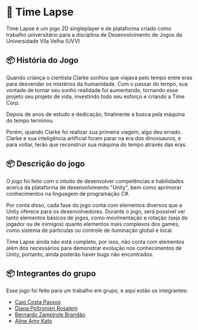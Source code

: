 # 🚀 Time Lapse

Time Lapse é um jogo 2D singleplayer e de plataforma criado como trabalho universitário para a disciplina de Desenvolvimento de Jogos da Universidade Vila Velha (UVV)

## 📦 História do Jogo

Quando criança o cientista Clarke sonhou que viajava pelo tempo entre eras para desvendar os mistérios da humanidade. Com o passar do tempo, sua vontade de tornar seu sonho realidade foi aumentando, tornando esse projeto seu projeto de vida, investindo todo seu esforço e criando a Time Corp. 

Depois de anos de estudo e dedicação, finalmente a busca pela máquina do tempo terminou.

Porém, quando Clarke foi realizar sua primeira viagem, algo deu errado. Clarke e sua inteligência artificial foram parar na era dos dinossauros, e para voltar, terão que reconstruir sua máquina do tempo através das eras.

## 📦 Descrição do jogo

O jogo foi feito com o intuito de desenvolver competências e habilidades acerca da plataforma de desenvolvimento "Unity", bem como aprimorar conhecimentos na linguagem de programação C#.

Por conta disso, cada fase do jogo conta com elementos diversos que a Unity oferece para os desenvolvedores. Durante o jogo, será possível ver tanto elementos básicos de jogos, como movimentação e rotação (seja do jogador ou de inimigos) quanto elementos mais complexos dos games, como sistema de partículas ou controle de iluminação global e local. 

Time Lapse ainda não está completo, por isso, não conta com elementos além dos necessários para demonstrar evolução nos conhecimentos de Unity, portanto, ainda poderão haver bugs não encontrados.

## 📦 Integrantes do grupo

Esse jogo foi feito para um trabalho em grupo, e aqui estão os integrantes: 

* [Caio Costa Passos](linkCaio)
* [Diana Poltronieri Rosalem](linkDiana)
* [Bernardo Zampirole Brandão](linkBernardo)
* [Aline Amy Kato](linkKato)
